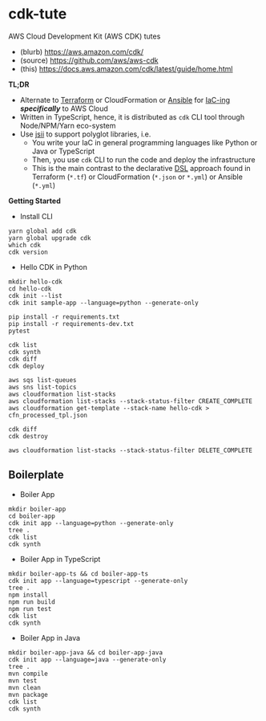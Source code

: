 # cdk-tute

AWS Cloud Development Kit (AWS CDK) tutes

- (blurb) https://aws.amazon.com/cdk/
- (source) https://github.com/aws/aws-cdk
- (this) https://docs.aws.amazon.com/cdk/latest/guide/home.html

**TL;DR**

- Alternate to [Terraform](https://github.com/victorskl/terraform-tute) or CloudFormation or [Ansible](https://github.com/victorskl/ansible-tute) for [IaC-ing](https://en.wikipedia.org/wiki/Infrastructure_as_code) **_specifically_** to AWS Cloud
- Written in TypeScript, hence, it is distributed as `cdk` CLI tool through Node/NPM/Yarn eco-system
- Use [jsii](https://github.com/aws/jsii) to support polyglot libraries, i.e. 
    - You write your IaC in general programming languages like Python or Java or TypeScript
    - Then, you use `cdk` CLI to run the code and deploy the infrastructure
    - This is the main contrast to the declarative [DSL](https://en.wikipedia.org/wiki/Domain-specific_language) approach found in Terraform (`*.tf`) or CloudFormation (`*.json` or `*.yml`) or Ansible (`*.yml`)

**Getting Started**

- Install CLI
```
yarn global add cdk
yarn global upgrade cdk
which cdk
cdk version
```

- Hello CDK in Python
```
mkdir hello-cdk
cd hello-cdk
cdk init --list
cdk init sample-app --language=python --generate-only

pip install -r requirements.txt
pip install -r requirements-dev.txt
pytest

cdk list
cdk synth
cdk diff
cdk deploy

aws sqs list-queues
aws sns list-topics
aws cloudformation list-stacks
aws cloudformation list-stacks --stack-status-filter CREATE_COMPLETE
aws cloudformation get-template --stack-name hello-cdk > cfn_processed_tpl.json

cdk diff
cdk destroy

aws cloudformation list-stacks --stack-status-filter DELETE_COMPLETE
```

## Boilerplate

- Boiler App
```
mkdir boiler-app
cd boiler-app
cdk init app --language=python --generate-only
tree .
cdk list
cdk synth
```

- Boiler App in TypeScript
```
mkdir boiler-app-ts && cd boiler-app-ts
cdk init app --language=typescript --generate-only
tree .
npm install
npm run build
npm run test
cdk list
cdk synth
```

- Boiler App in Java
```
mkdir boiler-app-java && cd boiler-app-java
cdk init app --language=java --generate-only
tree .
mvn compile
mvn test
mvn clean
mvn package
cdk list
cdk synth
```
